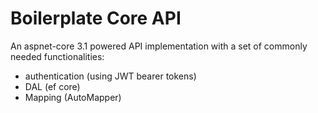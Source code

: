 # Boilerplate Core API

An aspnet-core 3.1 powered API implementation with a set of commonly needed functionalities:
- authentication (using JWT bearer tokens)
- DAL (ef core)
- Mapping (AutoMapper)
